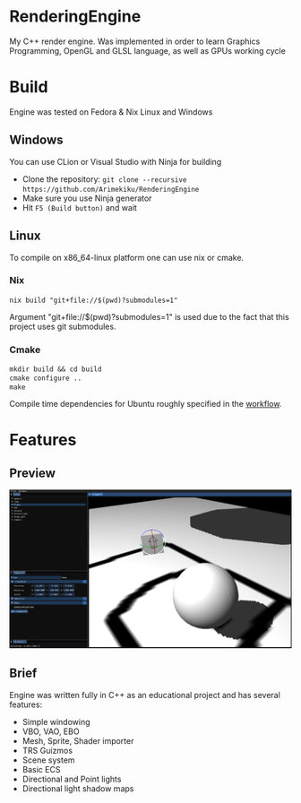 # RenderingEngine

My C++ render engine. Was implemented in order to learn Graphics Programming, OpenGL and GLSL language, as well as GPUs working cycle

# Build

Engine was tested on Fedora & Nix Linux and Windows

## Windows

You can use CLion or Visual Studio with Ninja for building

- Clone the repository: `git clone --recursive https://github.com/Arimekiku/RenderingEngine`
- Make sure you use Ninja generator
- Hit `F5 (Build button)` and wait

## Linux

To compile on x86_64-linux platform one can use nix or cmake.

### Nix

```shell
nix build "git+file://$(pwd)?submodules=1"
```

Argument "git+file://$(pwd)?submodules=1" is used due to the fact that this project uses git submodules.

### Cmake

```shell
mkdir build && cd build
cmake configure ..
make
```

Compile time dependencies for Ubuntu roughly specified in the [workflow](./.github/workflows/build-check-x86_64-linux.yaml).

# Features

## Preview

![image info](./Resources/preview.png)

## Brief

Engine was written fully in C++ as an educational project and has several features:

* Simple windowing
* VBO, VAO, EBO
* Mesh, Sprite, Shader importer
* TRS Guizmos
* Scene system
* Basic ECS
* Directional and Point lights
* Directional light shadow maps
